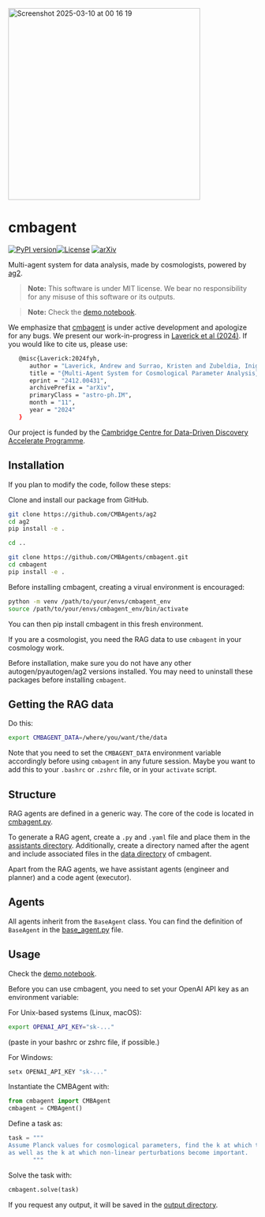 <img width="389" alt="Screenshot 2025-03-10 at 00 16 19" src="https://github.com/user-attachments/assets/8a04b401-4e67-4da4-b66d-6c6c1082cb3d" />



# cmbagent

[![PyPI version](https://badge.fury.io/py/cmbagent.svg)](https://pypi.org/project/cmbagent/)[![License](https://img.shields.io/badge/license-MIT-blue.svg)](LICENSE) [![arXiv](https://img.shields.io/badge/arXiv-2412.00431-b31b1b.svg)](https://arxiv.org/abs/2412.00431)


Multi-agent system for data analysis, made by cosmologists, powered by [ag2](https://github.com/ag2ai/ag2).

> **Note:** This software is under MIT license. We bear no responsibility for any misuse of this software or its outputs.

> **Note:** Check the [demo notebook](https://github.com/CMBAgents/cmbagent/blob/main/docs/notebooks/cmbagent_beta2_demo.ipynb). 

We emphasize that [cmbagent](https://github.com/CMBAgents/cmbagent) is under active development and apologize for any bugs. We present our work-in-progress in [Laverick et al (2024)](https://arxiv.org/abs/2412.00431). If you would like to cite us, please use:

```bash
   @misc{Laverick:2024fyh,
      author = "Laverick, Andrew and Surrao, Kristen and Zubeldia, Inigo and Bolliet, Boris and Cranmer, Miles and Lewis, Antony and Sherwin, Blake and Lesgourgues, Julien",
      title = "{Multi-Agent System for Cosmological Parameter Analysis}",
      eprint = "2412.00431",
      archivePrefix = "arXiv",
      primaryClass = "astro-ph.IM",
      month = "11",
      year = "2024"
   }
```

Our project is funded by the [Cambridge Centre for Data-Driven Discovery Accelerate Programme](https://science.ai.cam.ac.uk).


## Installation

If you plan to modify the code, follow these steps:

Clone and install our package from GitHub.

```bash
git clone https://github.com/CMBAgents/ag2
cd ag2
pip install -e .

cd ..

git clone https://github.com/CMBAgents/cmbagent.git
cd cmbagent
pip install -e .
```

Before installing cmbagent, creating a virual environment is encouraged: 
```bash
python -m venv /path/to/your/envs/cmbagent_env
source /path/to/your/envs/cmbagent_env/bin/activate
```
You can then pip install cmbagent in this fresh environment.

If you are a cosmologist, you need the RAG data to use `cmbagent` in your cosmology work. 

Before installation, make sure you do not have any other autogen/pyautogen/ag2 versions installed. You may need to uninstall these packages before installing `cmbagent`.  

## Getting the RAG data

Do this:

```bash
export CMBAGENT_DATA=/where/you/want/the/data
```

Note that you need to set the `CMBAGENT_DATA` environment variable accordingly before using `cmbagent` 
in any future session. Maybe you want to add this to your `.bashrc` or `.zshrc` file, or in your `activate` script.


## Structure

RAG agents are defined in a generic way. The core of the code is located in [cmbagent.py](https://github.com/CMBAgents/cmbagent/blob/main/cmbagent/cmbagent.py).

To generate a RAG agent, create a `.py` and `.yaml` file and place them in the [assistants directory](https://github.com/CMBAgents/cmbagent/tree/main/cmbagent/assistants). Additionally, create a directory named after the agent and include associated files in the [data directory](https://github.com/CMBAgents/cmbagent_data/tree/main/data) of cmbagent.

Apart from the RAG agents, we have assistant agents (engineer and planner) and a code agent (executor).



## Agents

All agents inherit from the `BaseAgent` class. You can find the definition of `BaseAgent` in the [base_agent.py](https://github.com/CMBAgents/cmbagent/blob/main/cmbagent/base_agent.py) file.


## Usage

Check the [demo notebook](https://github.com/CMBAgents/cmbagent/blob/main/docs/notebooks/cmbagent_beta2_demo.ipynb). 

Before you can use cmbagent, you need to set your OpenAI API key as an environment variable:

For Unix-based systems (Linux, macOS):
```bash
export OPENAI_API_KEY="sk-..."
```
(paste in your bashrc or zshrc file, if possible.)

For Windows:
```cmd
setx OPENAI_API_KEY "sk-..."
```

Instantiate the CMBAgent with:

```python
from cmbagent import CMBAgent
cmbagent = CMBAgent()
```

Define a task as:

```python
task = """
Assume Planck values for cosmological parameters, find the k at which the linear matter power spectrum peaks,
as well as the k at which non-linear perturbations become important.
       """
```

Solve the task with:

```python
cmbagent.solve(task)
```

If you request any output, it will be saved in the [output directory](https://github.com/CMBAgents/cmbagent/tree/main/output).



